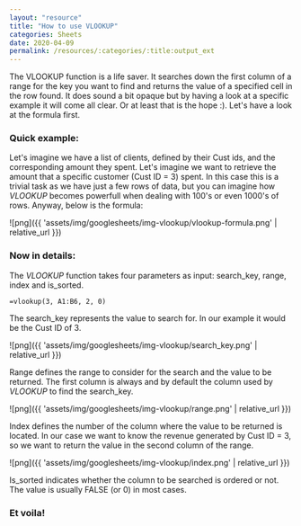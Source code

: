```yaml
---
layout: "resource"
title: "How to use VLOOKUP"
categories: Sheets
date: 2020-04-09
permalink: /resources/:categories/:title:output_ext
---
```

The VLOOKUP function is a life saver. It searches down the first column of a range for the key you want to find and returns the value of a specified cell in the row found. It does sound a bit opaque but by having a look at a specific example it will come all clear. Or at least that is the hope :).
Let's have a look at the formula first.

### Quick example:

Let's imagine we have a list of clients, defined by their Cust ids, and the corresponding amount they spent. Let's imagine we want to retrieve the amount that a specific customer (Cust ID = 3) spent. In this case this is a trivial task as we have just a few rows of data, but you can imagine how _VLOOKUP_ becomes powerfull when dealing with 100's or even 1000's of rows. Anyway, below is the formula:

![png]({{ 'assets/img/googlesheets/img-vlookup/vlookup-formula.png' | relative_url }})


### Now in details:

The _VLOOKUP_ function takes four parameters as input: search_key, range, index and is_sorted.

```
=vlookup(3, A1:B6, 2, 0)
```

The search_key represents the value to search for. In our example it would be the Cust ID of 3.

![png]({{ 'assets/img/googlesheets/img-vlookup/search_key.png' | relative_url }})

Range defines the range to consider for the search and the value to be returned. The first column is always and by default the column used by _VLOOKUP_ to find the search_key.

![png]({{ 'assets/img/googlesheets/img-vlookup/range.png' | relative_url }})

Index defines the number of the column where the value to be returned is located. In our case we want to know the revenue generated by Cust ID = 3, so we want to return the value in the second column of the range.

![png]({{ 'assets/img/googlesheets/img-vlookup/index.png' | relative_url }})

Is_sorted indicates whether the column to be searched is ordered or not. The value is usually FALSE (or 0) in most cases.

<!--
<picture>
	<source media="(min-width: 840px)" srcset="{{ 'assets/img/googlesheets/img-vlookup/vlookup-summary-desktop.png' | relative_url }}">
	<source media="(max-width: 840px)" srcset="{{ 'assets/img/googlesheets/img-vlookup/vlookup-summary-mobile.png' | relative_url }}">
	<img src="{{ 'assets/img/googlesheets/img-vlookup/vlookup-summary-mobile.png' | relative_url }}" alt="VLOOKUP Summary"/>
</picture>
-->

### Et voila!